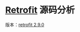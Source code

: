 # [Retrofit](https://github.com/square/retrofit) 源码分析

版本：[retrofit 2.9.0](https://github.com/square/retrofit/commit/fbf1225e28e2094bec35f587b8933748b705d167)
